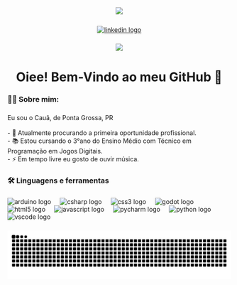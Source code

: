 <div align="center">
  <img height="150" src="https://imgproxy.domestika.org/unsafe/w:820/plain/src://content-items/001/560/404/Cat_Trot-original.gif?1457014365"  />
</div>

###

<div align="center">
  <a href="https://www.linkedin.com/in/cau%C3%A3-almeida-de-souza-969386282/" target="_blank">
    <img src="https://img.shields.io/static/v1?message=LinkedIn&logo=linkedin&label=&color=0077B5&logoColor=white&labelColor=&style=for-the-badge" height="25" alt="linkedin logo"  />
  </a>
</div>

###

<div align="center">
  <img src="https://visitor-badge.laobi.icu/badge?page_id=Causouzz.Causouzz&"  />
</div>

###

<h1 align="center">Oiee! Bem-Vindo ao meu GitHub 👋</h1>

###

<h3 align="left">👩‍💻  Sobre mim:</h3>

###

<p align="left">Eu sou o Cauã, de Ponta Grossa, PR<br><br>- 🔭 Atualmente procurando a primeira oportunidade profissional.<br>- 📚 Estou cursando o 3°ano do Ensino Médio com Técnico em Programação em Jogos Digitais.<br>- ⚡ Em tempo livre eu gosto de ouvir música.</p>

###

<h3 align="left">🛠 Linguagens e ferramentas</h3>

###

<div align="left">
  <img src="https://cdn.jsdelivr.net/gh/devicons/devicon/icons/arduino/arduino-original.svg" height="40" alt="arduino logo"  />
  <img width="12" />
  <img src="https://cdn.jsdelivr.net/gh/devicons/devicon/icons/csharp/csharp-original.svg" height="40" alt="csharp logo"  />
  <img width="12" />
  <img src="https://cdn.jsdelivr.net/gh/devicons/devicon/icons/css3/css3-original.svg" height="40" alt="css3 logo"  />
  <img width="12" />
  <img src="https://cdn.jsdelivr.net/gh/devicons/devicon/icons/godot/godot-original.svg" height="40" alt="godot logo"  />
  <img width="12" />
  <img src="https://cdn.jsdelivr.net/gh/devicons/devicon/icons/html5/html5-original.svg" height="40" alt="html5 logo"  />
  <img width="12" />
  <img src="https://cdn.jsdelivr.net/gh/devicons/devicon/icons/javascript/javascript-original.svg" height="40" alt="javascript logo"  />
  <img width="12" />
  <img src="https://cdn.jsdelivr.net/gh/devicons/devicon/icons/pycharm/pycharm-original.svg" height="40" alt="pycharm logo"  />
  <img width="12" />
  <img src="https://cdn.jsdelivr.net/gh/devicons/devicon/icons/python/python-original.svg" height="40" alt="python logo"  />
  <img width="12" />
  <img src="https://cdn.jsdelivr.net/gh/devicons/devicon/icons/vscode/vscode-original.svg" height="40" alt="vscode logo"  />
</div>

###

<img src="https://raw.githubusercontent.com/Causouzz/Causouzz/output/snake.svg" alt="Snake animation" />

###

